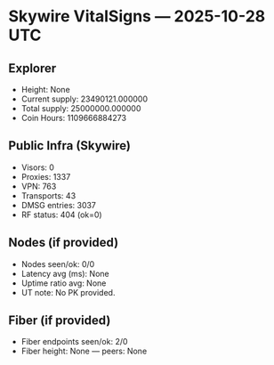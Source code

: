 # Skywire VitalSigns — 2025-10-28 UTC

## Explorer
- Height: None
- Current supply: 23490121.000000
- Total supply: 25000000.000000
- Coin Hours: 1109666884273

## Public Infra (Skywire)
- Visors: 0
- Proxies: 1337
- VPN: 763
- Transports: 43
- DMSG entries: 3037
- RF status: 404 (ok=0)

## Nodes (if provided)
- Nodes seen/ok: 0/0
- Latency avg (ms): None
- Uptime ratio avg: None
- UT note: No PK provided.

## Fiber (if provided)
- Fiber endpoints seen/ok: 2/0
- Fiber height: None — peers: None
